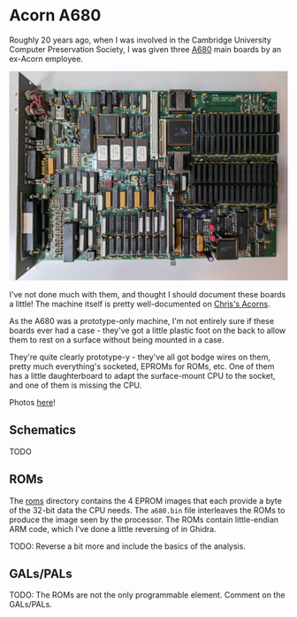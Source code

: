 # Acorn A680

Roughly 20 years ago, when I was involved in the Cambridge University
Computer Preservation Society, I was given three
[A680](https://www.computinghistory.org.uk/det/16155/Acorn-A680/) main
boards by an ex-Acorn employee.

![A680 main board](./photos/a680_small.jpg)

I've not done much with them, and thought I should document these
boards a little! The machine itself is pretty well-documented on
[Chris's
Acorns](http://chrisacorns.computinghistory.org.uk/RISCiXComputers.html#A680).

As the A680 was a prototype-only machine, I'm not entirely sure if
these boards ever had a case - they've got a little plastic foot on
the back to allow them to rest on a surface without being mounted in a
case.

They're quite clearly prototype-y - they've all got bodge wires on
them, pretty much everything's socketed, EPROMs for ROMs, etc. One of
them has a little daughterboard to adapt the surface-mount CPU to the
socket, and one of them is missing the CPU.

Photos [here](./photos)!

## Schematics

TODO

## ROMs

The [roms](./roms) directory contains the 4 EPROM images that each
provide a byte of the 32-bit data the CPU needs. The `a680.bin` file
interleaves the ROMs to produce the image seen by the processor. The
ROMs contain little-endian ARM code, which I've done a little
reversing of in Ghidra.

TODO: Reverse a bit more and include the basics of the analysis.

## GALs/PALs

TODO: The ROMs are not the only programmable element. Comment on the
GALs/PALs.
